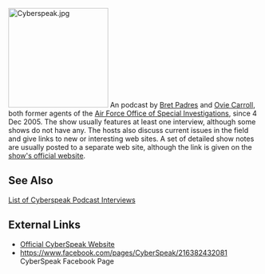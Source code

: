 <img src="Cyberspeak.jpg" title="Cyberspeak.jpg" width="200"
alt="Cyberspeak.jpg" /> An podcast by [Bret
Padres](Bret_Padres "wikilink") and [Ovie
Carroll](Ovie_Carroll "wikilink"), both former agents of the [Air Force
Office of Special
Investigations](Air_Force_Office_of_Special_Investigations "wikilink"),
since 4 Dec 2005. The show usually features at least one interview,
although some shows do not have any. The hosts also discuss current
issues in the field and give links to new or interesting web sites. A
set of detailed show notes are usually posted to a separate web site,
although the link is given on the [show's official
website](http://cyberspeak.libsyn.com/).

## See Also

[List of Cyberspeak Podcast
Interviews](List_of_Cyberspeak_Podcast_Interviews "wikilink")

## External Links

- [Official CyberSpeak Website](http://cyberspeak.libsyn.com/)
- <https://www.facebook.com/pages/CyberSpeak/216382432081> CyberSpeak
  Facebook Page